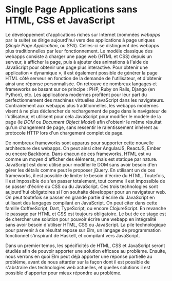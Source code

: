 # Single Page Applications sans HTML, CSS et JavaScript

Le développement d'applications riches sur Internet \(nommées _webapps_ par la suite\) se dirige aujourd'hui vers des applications à page uniques \(_Single Page Application_, ou _SPA_\). Celles-ci se distinguent des webapps plus traditionnelles par leur fonctionnement. Le modèle classique des webapps consiste à charger une page web \(HTML et CSS\) depuis un serveur, à afficher la page, puis à ajouter des animations à l'aide de JavaScript pour obtenir une page plus interactive. Pour obtenir une application « dynamique », il est également possible de générer la page HTML côté serveur en fonction de la demande de l'utilisateur, et d'obtenir ainsi une réponse personnalisée. On retrouve de nombreux langages et frameworks se basant sur ce principe : PHP, Ruby on Rails, Django \(en Python\), etc. Les applications modernes profitent pour leur part du perfectionnement des machines virtuelles JavaScript dans les navigateurs. Contrairement aux webapps plus traditionnelles, les webapps modernes visent à ne plus déclencher de rechargement de page dans le navigateur de l'utilisateur, et utilisent pour cela JavaScript pour modifier le modèle de la page \(le _DOM_ ou _Document Object Model_\) afin d'obtenir le même résultat qu'un changement de page, sans ressentir le ralentissement inhérent au protocole HTTP lors d'un chargement complet de page.

De nombreux frameworks sont apparus pour supporter cette nouvelle architecture des webapps. On peut ainsi citer AngularJS, ReactJS, Ember ou encore Backbone. Dans chacun de ces frameworks, HTML est vu comme un moyen d'afficher des éléments, mais est statique par nature. JavaScript est donc utilisé pour modifier le DOM sans avoir besoin d'en gérer les détails comme peut le proposer jQuery. En utilisant un de ces frameworks, il est possible de limiter le besoin d'écrire du HTML. Toutefois, il est impossible de s'en passer totalement, tout comme il est impossible de se passer d'écrire du CSS ou du JavaScript. Ces trois technologies sont aujourd'hui obligatoires si l'on souhaite développer pour un navigateur web. On peut toutefois se passer en grande partie d'écrire du JavaScript en utilisant des langages compilant en JavaScript. On peut citer dans cette famille CoffeeScript, Dart, TypeScript, ou encore ClojureScript. En revanche le passage par HTML et CSS est toujours obligatoire. Le but de ce stage est de chercher une solution pour pouvoir écrire une webapp en intégralité sans avoir besoin d'utiliser HTML, CSS ou JavaScript. La pile technologique pour parvenir à ce résultat repose sur Elm, un langage de programmation fonctionnel s'inspirant de Haskell, et compilant vers JavaScript.

Dans un premier temps, les spécificités de HTML, CSS et JavaScript seront étudiés afin de pouvoir apporter une solution efficace au problème. Ensuite, nous verrons en quoi Elm peut déjà apporter une réponse partielle au problème, avant de nous attarder sur la façon dont il est possible de s'abstraire des technologies web actuelles, et quelles solutions il est possible d'apporter pour mieux répondre au problème.

